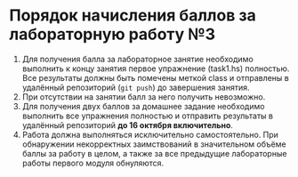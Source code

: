# Порядок начисления баллов за лабораторную работу №3

1. Для получения балла за лабораторное занятие необходимо выполнить к концу занятия первое  упражнение (task1.hs) полностью. Все результаты должны быть помечены меткой class и отправлены в удалённый репозиторий (`git push`) до завершения занятия.
2. При отсутствии на занятии балл за него получить невозможно.
3. Для получения двух баллов за домашнее задание необходимо выполнить все упражнения полностью и отправить результаты в удалённый репозиторий **до 16 октября включительно**. 
4. Работа должна выполняться исключительно самостоятельно. При обнаружении некорректных заимствований в значительном объёме баллы за работу в целом, а также за все предыдущие лабораторные работы первого модуля обнуляются.